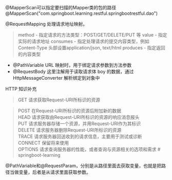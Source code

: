 @MapperScan可以指定要扫描的Mapper类的包的路径  
  @MapperScan("com.springboot.learning.restful.springbootrestful.dao")  
  
@RequestMapping 处理请求地址映射。  
> method - 指定请求的方法类型：POST/GET/DELETE/PUT 等
   value - 指定实际的请求地址
   consumes - 指定处理请求的提交内容类型，例如 Content-Type 头部设置application/json, text/html
   produces - 指定返回的内容类型
   
   
* @PathVariable URL 映射时，用于绑定请求参数到方法参数  
* @RequestBody 这里注解用于读取请求体 boy 的数据，通过 HttpMessageConverter 解析绑定到对象中  


HTTP 知识补充  
> GET            请求获取Request-URI所标识的资源  

> POST          在Request-URI所标识的资源后附加新的数据  
  HEAD         请求获取由Request-URI所标识的资源的响应消息报头  
  PUT            请求服务器存储一个资源，并用Request-URI作为其标识  
  DELETE       请求服务器删除Request-URI所标识的资源  
  TRACE        请求服务器回送收到的请求信息，主要用于测试或诊断  
  CONNECT  保留将来使用  
  OPTIONS   请求查询服务器的性能，或者查询与资源相关的选项和需求  # springboot-learning


@PathVariable和@RequestParam，分别是从路径里面去获取变量，也就是把路径当做变量，后者是从请求里面获取参数。 